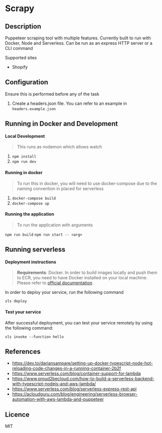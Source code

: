 # Scrapy
## Description
Puppeteer scraping tool with multiple features. Currently built to run with Docker, Node and 
Serverless. Can be run as an express HTTP server or a CLI command

Supported sites
- Shopify

## Configuration
Ensure this is performed before any of the task
1. Create a headers.json file. You can refer to an example in `headers.example.json`

## Running in Docker and Development
#### Local Development
> This runs as nodemon which allows watch
1. `npm install`
2. `npm run dev`

#### Running in docker
> To run this in docker, you will need to use docker-compose due to the naming convention in placed for serverless
1. `docker-compose build`
2. `docker-compose up`

#### Running the application
> To run the application with arguments

`npm run build`
`npm run start -- <arg>`

## Running serverless
#### Deployment instructions

> **Requirements**: Docker. In order to build images locally and push them to ECR, you need to have Docker installed on your local machine. Please refer to [official documentation](https://docs.docker.com/get-docker/).

In order to deploy your service, run the following command

```
sls deploy
```

#### Test your service

After successful deployment, you can test your service remotely by using the following command:

```
sls invoke --function hello
```

## References
- https://dev.to/dariansampare/setting-up-docker-typescript-node-hot-reloading-code-changes-in-a-running-container-2b2f
- https://www.serverless.com/blog/container-support-for-lambda
- https://www.proud2becloud.com/how-to-build-a-serverless-backend-with-typescript-nodejs-and-aws-lambda/
- https://www.serverless.com/blog/serverless-express-rest-api
- https://acloudguru.com/blog/engineering/serverless-browser-automation-with-aws-lambda-and-puppeteer

## Licence
MIT


